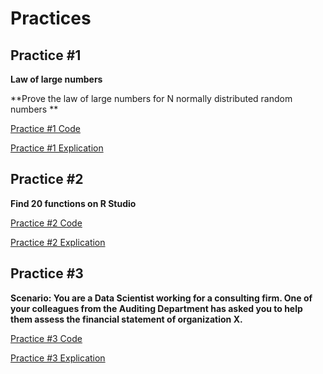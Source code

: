 # Practices
## Practice #1

**Law of large numbers**

**Prove the law of large numbers for N normally distributed random numbers  **

[Practice #1 Code](https://github.com/Marquez99/Data_Mining/blob/Unit_1/Practices/Practica%201.R)

[Practice #1 Explication](https://github.com/Marquez99/Data_Mining/blob/Unit_1/Practices/Practice%20%231.md)

## Practice #2
**Find 20 functions on R Studio**

[Practice #2 Code](https://github.com/Marquez99/Data_Mining/blob/Unit_1/Practices/Practica%202.R)

[Practice #2 Explication](https://github.com/Marquez99/Data_Mining/blob/Unit_1/Practices/Practice%20%232.md)

## Practice #3
**Scenario: You are a Data Scientist working for a consulting firm. One of your colleagues from the Auditing Department has asked you to help them assess the financial statement of organization X.**

[Practice #3 Code](https://github.com/Marquez99/Data_Mining/blob/Unit_1/Practices/Practica%203.R)

[Practice #3 Explication](https://github.com/Marquez99/Data_Mining/blob/Unit_1/Practices/Practice%20%233.md)
